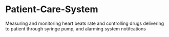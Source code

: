 # Patient-Care-System
Measuring and monitoring heart beats rate and controlling drugs delivering to patient through syringe pump, and alarming system notifcations 
